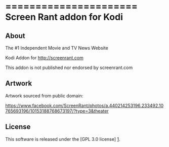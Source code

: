======================
Screen Rant addon for Kodi
======================

About
-----
The #1 Independent Movie and TV News Website

Kodi Addon for http://screenrant.com

This addon is not published nor endorsed by screenrant.com


Artwork
---------------------
Artwork sourced from public domain:

https://www.facebook.com/ScreenRant/photos/a.440214253196.233492.10765693196/10153188768673197/?type=3&theater


License
-------
This software is released under the [GPL 3.0 license] [1].

[1]: http://www.gnu.org/licenses/gpl-3.0.html